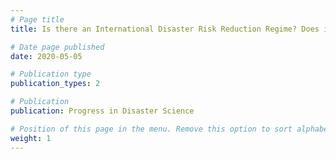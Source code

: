 ```yaml
---
# Page title
title: Is there an International Disaster Risk Reduction Regime? Does it Matter?

# Date page published
date: 2020-05-05

# Publication type
publication_types: 2

# Publication
publication: Progress in Disaster Science

# Position of this page in the menu. Remove this option to sort alphabetically.
weight: 1
---
```

